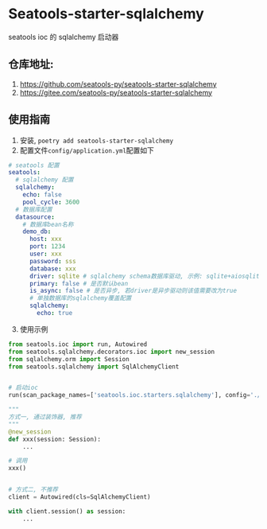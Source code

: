 # Seatools-starter-sqlalchemy

seatools ioc 的 sqlalchemy 启动器

## 仓库地址:
1. https://github.com/seatools-py/seatools-starter-sqlalchemy
2. https://gitee.com/seatools-py/seatools-starter-sqlalchemy

## 使用指南
1. 安装, `poetry add seatools-starter-sqlalchemy`
2. 配置文件`config/application.yml`配置如下
```yaml
# seatools 配置
seatools:
  # sqlalchemy 配置
  sqlalchemy:
    echo: false
    pool_cycle: 3600
  # 数据库配置
  datasource:
    # 数据库bean名称
    demo_db:
      host: xxx
      port: 1234
      user: xxx
      password: sss
      database: xxx
      driver: sqlite # sqlalchemy schema数据库驱动, 示例: sqlite+aiosqlite (异步), mysql+pymysql, hive, clickhouse 等
      primary: false # 是否默认bean
      is_async: false # 是否异步, 若driver是异步驱动则该值需要改为true
      # 单独数据库的sqlalchemy覆盖配置
      sqlalchemy:
        echo: true
```
3. 使用示例
```python
from seatools.ioc import run, Autowired
from seatools.sqlalchemy.decorators.ioc import new_session
from sqlalchemy.orm import Session
from seatools.sqlalchemy import SqlAlchemyClient


# 启动ioc
run(scan_package_names=['seatools.ioc.starters.sqlalchemy'], config='./config')

"""
方式一, 通过装饰器, 推荐
"""
@new_session
def xxx(session: Session):
    ...

# 调用
xxx()


# 方式二, 不推荐
client = Autowired(cls=SqlAlchemyClient)

with client.session() as session:
    ...

```
